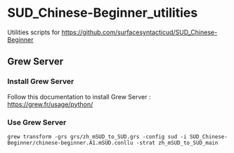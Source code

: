 # SUD_Chinese-Beginner_utilities

Utilities scripts for https://github.com/surfacesyntacticud/SUD_Chinese-Beginner

## Grew Server
### Install Grew Server
Follow this documentation to install Grew Server : https://grew.fr/usage/python/

### Use Grew Server

```
grew transform -grs grs/zh_mSUD_to_SUD.grs -config sud -i SUD_Chinese-Beginner/chinese-beginner.A1.mSUD.conllu -strat zh_mSUD_to_SUD_main
```

